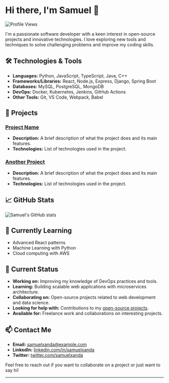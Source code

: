 # Hi there, I'm Samuel 👋

![Profile Views](https://komarev.com/ghpvc/?username=samuelxanda&color=blue)

I'm a passionate software developer with a keen interest in open-source projects and innovative technologies. I love exploring new tools and techniques to solve challenging problems and improve my coding skills.

## 🛠️ Technologies & Tools

- **Languages:** Python, JavaScript, TypeScript, Java, C++
- **Frameworks/Libraries:** React, Node.js, Express, Django, Spring Boot
- **Databases:** MySQL, PostgreSQL, MongoDB
- **DevOps:** Docker, Kubernetes, Jenkins, GitHub Actions
- **Other Tools:** Git, VS Code, Webpack, Babel

## 🚀 Projects

### [Project Name](https://github.com/samuelxanda/project-name)
- **Description:** A brief description of what the project does and its main features.
- **Technologies:** List of technologies used in the project.

### [Another Project](https://github.com/samuelxanda/another-project)
- **Description:** A brief description of what the project does and its main features.
- **Technologies:** List of technologies used in the project.

## 📈 GitHub Stats

![Samuel's GitHub stats](https://github-readme-stats.vercel.app/api?username=samuelxanda&show_icons=true&theme=radical)

## 🌱 Currently Learning

- Advanced React patterns
- Machine Learning with Python
- Cloud computing with AWS

## 🔄 Current Status

- **Working on:** Improving my knowledge of DevOps practices and tools.
- **Learning:** Building scalable web applications with microservices architecture.
- **Collaborating on:** Open-source projects related to web development and data science.
- **Looking for help with:** Contributions to my [open-source projects](https://github.com/samuelxanda).
- **Available for:** Freelance work and collaborations on interesting projects.

## 📫 Contact Me

- **Email:** [samuelxanda@example.com](mailto:samuelxanda@example.com)
- **LinkedIn:** [linkedin.com/in/samuelxanda](https://linkedin.com/in/samuelxanda)
- **Twitter:** [twitter.com/samuelxanda](https://twitter.com/samuelxanda)

Feel free to reach out if you want to collaborate on a project or just want to say hi!

---
